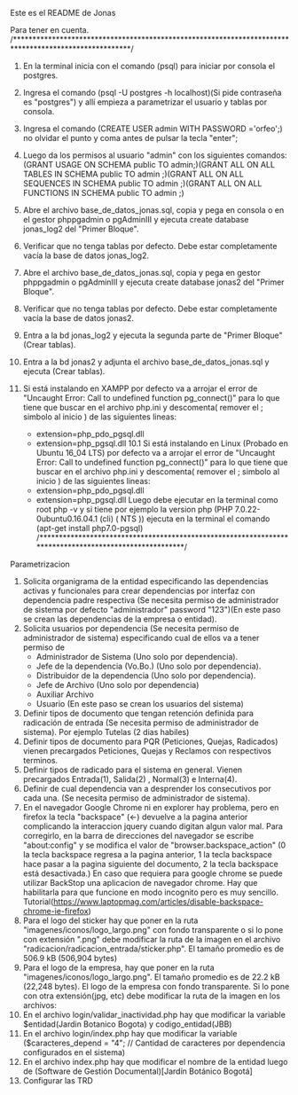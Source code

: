 ﻿Este es el README de Jonas

Para tener en cuenta. 
/******************************************************************************************************/
1. En la terminal inicia con el comando (psql) para iniciar por consola el postgres.
2. Ingresa el comando (psql -U postgres -h localhost)(Si pide contraseña es "postgres") y allí empieza a parametrizar el usuario y tablas por consola.
3. Ingresa el comando (CREATE USER admin WITH PASSWORD ='orfeo';) no olvidar el punto y coma antes de pulsar la tecla "enter"; 
4. Luego da los permisos  al usuario "admin" con los siguientes comandos: (GRANT USAGE ON SCHEMA public TO admin;)(GRANT ALL ON ALL TABLES IN SCHEMA public TO admin ;)(GRANT ALL ON ALL SEQUENCES IN SCHEMA public TO admin ;)(GRANT ALL ON ALL FUNCTIONS IN SCHEMA public TO admin ;)

5. Abre el archivo base_de_datos_jonas.sql, copia y pega en consola o en el gestor phppgadmin o pgAdminIII y ejecuta create database jonas_log2 del "Primer Bloque". 
6. Verificar que no tenga tablas por defecto. Debe estar completamente vacía la base de datos jonas_log2.
7. Abre el archivo base_de_datos_jonas.sql, copia y pega en gestor phppgadmin o pgAdminIII y ejecuta create database jonas2 del "Primer Bloque".
8. Verificar que no tenga tablas por defecto. Debe estar completamente vacía la base de datos jonas2.
9. Entra a la bd jonas_log2 y ejecuta la segunda parte de "Primer Bloque" (Crear tablas).
10. Entra a la bd jonas2 y adjunta el archivo base_de_datos_jonas.sql y ejecuta (Crear tablas).
11. Si está instalando en XAMPP por defecto va a arrojar el error de "Uncaught Error: Call to undefined function pg_connect()" para lo que tiene que buscar en el archivo php.ini y descomenta( remover el ; simbolo al inicio ) de las siguientes lineas:
	*	extension=php_pdo_pgsql.dll
	*	extension=php_pgsql.dll
10.1 Si está instalando en Linux (Probado en Ubuntu 16_04 LTS) por defecto va a arrojar el error de "Uncaught Error: Call to undefined function pg_connect()" para lo que tiene que buscar en el archivo php.ini y descomenta( remover el ; simbolo al inicio ) de las siguientes lineas:
	*	extension=php_pdo_pgsql.dll   
	*	extension=php_pgsql.dll
	Luego debe ejecutar en la terminal como root php -v y si tiene por ejemplo la version php (PHP 7.0.22-0ubuntu0.16.04.1 (cli) ( NTS )) ejecuta en la terminal el comando (apt-get install php7.0-pgsql)	
/******************************************************************************************************/

Parametrizacion		
1. Solicita organigrama de la entidad especificando las dependencias activas y funcionales para crear dependencias por interfaz con dependencia padre respectiva (Se necesita permiso de administrador de sistema por defecto "administrador" password "123")(En este paso se crean las dependencias de la empresa o entidad). 
2. Solicita usuarios por dependencia (Se necesita permiso de administrador de sistema) especificando cual de ellos va a tener permiso de 
	- Administrador de Sistema (Uno solo por dependencia).
	- Jefe de la dependencia (Vo.Bo.) (Uno solo por dependencia).
	- Distribuidor de la dependencia (Uno solo por dependencia).
	- Jefe de Archivo (Uno solo por dependencia)
	- Auxiliar Archivo 
	- Usuario
(En este paso se crean los usuarios del sistema)	
3. Definir tipos de documento que tengan retención definida para radicación de entrada (Se necesita permiso de administrador de sistema). Por ejemplo Tutelas (2 dias habiles)
4. Definir tipos de documento para PQR (Peticiones, Quejas, Radicados) vienen precargados Peticiones, Quejas y Reclamos con respectivos terminos. 	
5. Definir tipos de radicado para el sistema en general. Vienen precargados Entrada(1), Salida(2) , Normal(3) e Interna(4).
6. Definir de cual dependencia van a desprender los consecutivos por cada una. (Se necesita permiso de administrador de sistema). 
7. En el navegador Google Chrome ni en explorer hay problema, pero en firefox la tecla "backspace" (<-) devuelve a la pagina anterior complicando la interaccion jquery cuando digitan algun valor mal. Para corregirlo, en la barra de direcciones del navegador se escribe "about:config" y se modifica el valor de "browser.backspace_action" (0 la tecla backspace regresa a la pagina anterior, 1 la tecla backspace hace pasar a la pagina siguiente del documento, 2 la tecla backspace está desactivada.)
	En caso que requiera para google chrome se puede utilizar BackStop una aplicacion de navegador chrome. Hay que habilitarla para que funcione en modo incognito pero es muy sencillo. Tutorial(https://www.laptopmag.com/articles/disable-backspace-chrome-ie-firefox)
8. Para el logo del sticker hay que poner en la ruta "imagenes/iconos/logo_largo.png" con fondo transparente o si lo pone con extensión ".png" debe modificar la ruta de la imagen en el archivo "radicacion/radicacion_entrada/sticker.php". El tamaño promedio es de 506.9 kB (506,904 bytes)
9. Para el logo de la empresa, hay que poner en la ruta "imagenes/iconos/logo_largo.png". El tamaño promedio es de 22.2 kB (22,248 bytes). El logo de la empresa con fondo transparente. Si lo pone con otra extensión(jpg, etc) debe modificar la ruta de la imagen en los archivos:
10. En el archivo login/validar_inactividad.php hay que modificar la variable $entidad(Jardin Botanico Bogota) y codigo_entidad(JBB)
11. En el archivo login/index.php hay que modificar la variable ($caracteres_depend = "4"; // Cantidad de caracteres por dependencia configurados en el sistema)
12. En el archivo index.php hay que modificar el nombre de la entidad luego de (Software de Gestión Documental)[Jardín Botánico Bogotá]
13. Configurar las TRD

